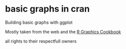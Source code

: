basic graphs in cran
====================

Building basic graphs with ggplot

Mostly taken from the web and the [R Graphics Cookbook](http://shop.oreilly.com/product/0636920023135.do)  

all rights to their respectfull owners  
